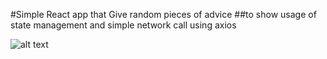 #Simple React app  that Give random pieces of advice
##to show usage of state management and simple network call using axios

![alt text](https://github.com/Quest1mc/quotes-app/blob/master/advice-app.png "Screenshot of Advice App")

